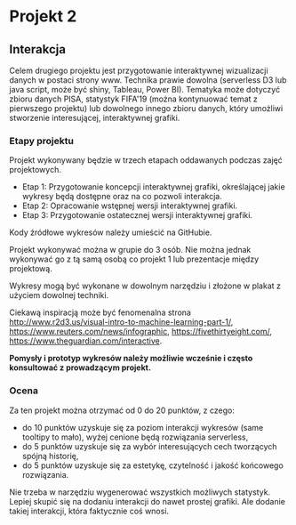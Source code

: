 # Projekt 2

## Interakcja 

Celem drugiego projektu jest przygotowanie interaktywnej wizualizacji danych w postaci strony www.
Technika prawie dowolna (serverless D3 lub java script, może być shiny, Tableau, Power BI). Tematyka może dotyczyć zbioru danych PISA, statystyk FIFA'19 (można kontynuować temat z pierwszego projektu) lub dowolnego innego zbioru danych, który umożliwi stworzenie interesującej, interaktywnej grafiki.

### Etapy projektu

Projekt wykonywany będzie w trzech etapach oddawanych podczas zajęć projektowych.

* Etap 1: Przygotowanie koncepcji interaktywnej grafiki, określającej jakie wykresy będą dostępne oraz na co pozwoli interakcja.
* Etap 2: Opracowanie wstępnej wersji interaktywnej grafiki.
* Etap 3: Przygotowanie ostatecznej wersji interaktywnej grafiki. 

Kody źródłowe wykresów należy umieścić na GitHubie.

Projekt wykonywać można w grupie do 3 osób. Nie można jednak wykonywać go z tą samą osobą co projekt 1 lub prezentacje między projektową.

Wykresy mogą być wykonane w dowolnym narzędziu i złożone w plakat z użyciem dowolnej techniki.

Ciekawą inspiracją może być fenomenalna strona http://www.r2d3.us/visual-intro-to-machine-learning-part-1/, https://www.reuters.com/news/infographic, https://fivethirtyeight.com/, https://www.theguardian.com/interactive.


**Pomysły i prototyp wykresów należy możliwie wcześnie i często konsultować z prowadzącym projekt.**


### Ocena

Za ten projekt można otrzymać od 0 do 20 punktów, z czego:

*	do 10 punktów uzyskuje się za poziom interakcji wykresów (same tooltipy to mało), wyżej cenione będą rozwiązania serverless,
*	do 5 punktów uzyskuje się za wybór interesujących cech tworzących spójną historię,
*	do 5 punktów uzyskuje się za estetykę, czytelność  i jakość końcowego rozwiązania.

Nie trzeba w narzędziu wygenerować wszystkich możliwych statystyk. 
Lepiej skupić się na dodaniu interakcji do nawet prostej grafiki. Ale dodanie takiej interakcji, która faktycznie coś wnosi.


